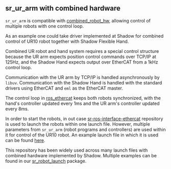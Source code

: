 ## sr_ur_arm with combined hardware

`sr_ur_arm` is compatible with [combined_robot_hw](http://wiki.ros.org/combined_robot_hw), allowing control of multiple robots with one control loop.

As an example one could take driver implemented at Shadow for combined control of UR10 robot together with Shadow Flexible Hand.

Combined UR robot and hand system requires a special control structure because the UR arm expects position control commands over TCP/IP at 125Hz, and the Shadow Hand expects output over EtherCAT from a 1kHz control loop.

Communication with the UR arm by TCP/IP is handled asynchronously by `libuv`. Communication with the Shadow Hand is handled with the standard drivers using EtherCAT and `eml` as the EtherCAT master.

The control loop in [ros_ethercat](https://github.com/shadow-robot/ros_ethercat) keeps both robots synchronized, with the hand's controller updated every 1ms and the UR arm's controller updated every 8ms.

In order to start the robots, in out case [sr-ros-interface-ethercat](https://github.com/shadow-robot/sr-ros-interface-ethercat) repository is used to launch the robots within one launch file. However, multiple parameters from `sr_ur_arm` (robot programs and controllers) are used within it for control of the UR10 robot. An example launch file in which it is used can be found [here](https://github.com/shadow-robot/sr_interface/blob/kinetic-devel/sr_robot_launch/launch/sr_ur_arm_hand.launch).

This repository has been widely used across many launch files with combined hardware implemented by Shadow. Multiple examples can be found in our [sr_robot_launch](https://github.com/shadow-robot/sr_interface/tree/kinetic-devel/sr_robot_launch) package.